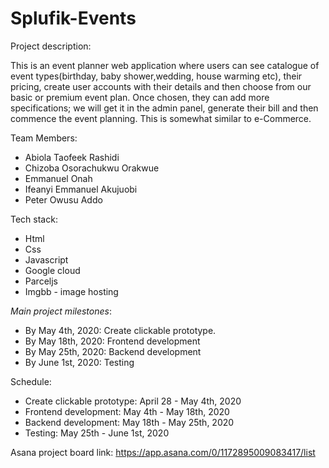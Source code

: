 # Splufik-Events

Project description:

This is an event planner web application where users can see catalogue of event types(birthday, baby shower,wedding, house warming etc), their pricing, create user accounts with their details and then choose from our basic or premium event plan. 
Once chosen, they can add more specifications; we will get it in the admin panel, generate their bill and then commence the event planning. This is somewhat similar to e-Commerce.

Team Members:
- Abiola Taofeek Rashidi
- Chizoba Osorachukwu Orakwue
- Emmanuel Onah
- Ifeanyi Emmanuel Akujuobi
- Peter Owusu Addo

Tech stack:
- Html
- Css
- Javascript
- Google cloud
- Parceljs
- Imgbb - image hosting

*Main project milestones*: 
- By May 4th, 2020: Create clickable prototype.
- By May 18th, 2020: Frontend development
- By May 25th, 2020: Backend development 
- By June 1st, 2020: Testing 

Schedule:
- Create clickable prototype: April 28 - May 4th, 2020
- Frontend development: May 4th - May 18th, 2020
- Backend development: May 18th - May 25th, 2020
- Testing: May 25th - June 1st, 2020

Asana project board link:
https://app.asana.com/0/1172895009083417/list


